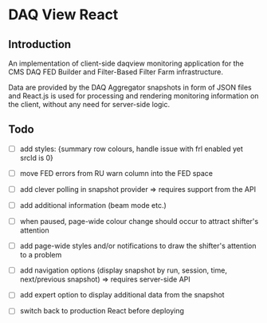 # DAQ View React

## Introduction

An implementation of client-side daqview monitoring application for the CMS DAQ FED Builder and Filter-Based Filter Farm infrastructure.

Data are provided by the DAQ Aggregator snapshots in form of JSON files and React.js is used for processing and rendering monitoring information on the client, without any need for server-side logic.


## Todo
- [ ] add styles: {summary row colours, handle issue with frl enabled yet srcId is 0}
- [ ] move FED errors from RU warn column into the FED space
- [ ] add clever polling in snapshot provider => requires support from the API
- [ ] add additional information (beam mode etc.)
- [ ] when paused, page-wide colour change should occur to attract shifter's attention
- [ ] add page-wide styles and/or notifications to draw the shifter's attention to a problem
- [ ] add navigation options (display snapshot by run, session, time, next/previous snapshot) => requires server-side API
- [ ] add expert option to display additional data from the snapshot

- [ ] switch back to production React before deploying
